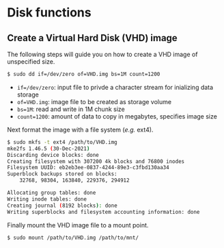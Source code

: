 # Disk functions

## Create a Virtual Hard Disk (VHD) image

The following steps will guide you on how to create a VHD image of unspecified size.

```bash
$ sudo dd if=/dev/zero of=VHD.img bs=1M count=1200
```

- `if=/dev/zero`: input file to privde a character stream for inializing data storage
- `of=VHD.img`: image file to be created as storage volume
- `bs=1M`: read and write in 1M chunk size
- `count=1200`: amount of data to copy in megabytes, specifies image size

Next format the image with a file system (_e.g._ ext4).

```bash
$ sudo mkfs -t ext4 /path/to/VHD.img
mke2fs 1.46.5 (30-Dec-2021)
Discarding device blocks: done                            
Creating filesystem with 307200 4k blocks and 76800 inodes
Filesystem UUID: eb2eb3ee-0837-4244-89e3-c3fbd130aa34
Superblock backups stored on blocks: 
	32768, 98304, 163840, 229376, 294912

Allocating group tables: done                            
Writing inode tables: done                            
Creating journal (8192 blocks): done
Writing superblocks and filesystem accounting information: done 
```

Finally mount the VHD image file to a mount point.

```bash
$ sudo mount /path/to/VHD.img /path/to/mnt/
```